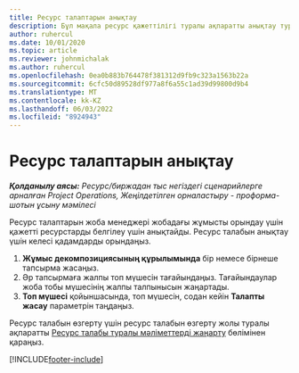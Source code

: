 ```yaml
---
title: Ресурс талаптарын анықтау
description: Бұл мақала ресурс қажеттілігі туралы ақпаратты анықтау туралы ақпаратты береді.
author: ruhercul
ms.date: 10/01/2020
ms.topic: article
ms.reviewer: johnmichalak
ms.author: ruhercul
ms.openlocfilehash: 0ea0b883b764478f381312d9fb9c323a1563b22a
ms.sourcegitcommit: 6cfc50d89528df977a8f6a55c1ad39d99800d9b4
ms.translationtype: MT
ms.contentlocale: kk-KZ
ms.lasthandoff: 06/03/2022
ms.locfileid: "8924943"
---
```

# <a name="define-resource-requirements"></a>Ресурс талаптарын анықтау

_**Қолданылу аясы:** Ресурс/биржадан тыс негіздегі сценарийлерге арналған Project Operations, Жеңілдетілген орналастыру - проформа-шотын ұсыну мәмілесі_

Ресурс талаптарын жоба менеджері жобадағы жұмысты орындау үшін қажетті ресурстарды белгілеу үшін анықтайды. Ресурс талабын анықтау үшін келесі қадамдарды орындаңыз.

1.  **Жұмыс декомпозициясының құрылымында** бір немесе бірнеше тапсырма жасаңыз.
2.  Әр тапсырмаға жалпы топ мүшесін тағайындаңыз. Тағайындаулар жоба тобы мүшесінің жалпы талпынысын жаңартады.
3.  **Топ мүшесі** қойыншасында, топ мүшесін, содан кейін **Талапты жасау** параметрін таңдаңыз.

Ресурс талабын өзгерту үшін ресурс талабын өзгерту жолы туралы ақпаратты [ Ресурс талабы туралы мәліметтерді жаңарту](define-resource-requirements.md) бөлімінен қараңыз.

[!INCLUDE[footer-include](../includes/footer-banner.md)]